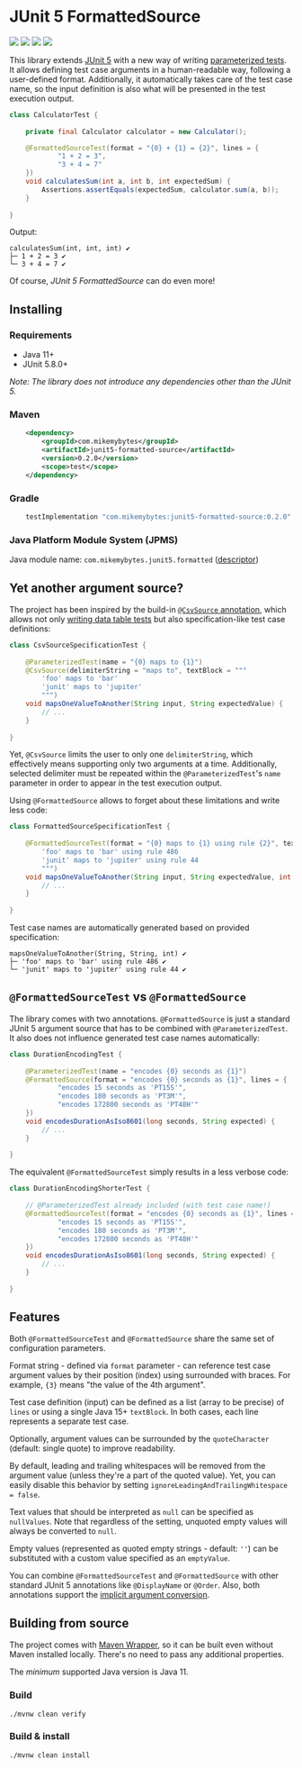 # JUnit 5 FormattedSource

![](https://img.shields.io/github/license/mikemybytes/junit5-formatted-source)
![](https://img.shields.io/github/v/release/mikemybytes/junit5-formatted-source)
![](https://img.shields.io/maven-central/v/com.mikemybytes/junit5-formatted-source)
![](https://img.shields.io/github/actions/workflow/status/mikemybytes/junit5-formatted-source/build.yml)

This library extends [JUnit 5](https://github.com/junit-team/junit5) with a new way of writing [parameterized tests](https://junit.org/junit5/docs/current/user-guide/#writing-tests-parameterized-tests).
It allows defining test case arguments in a human-readable way, following a user-defined format. Additionally, it automatically
takes care of the test case name, so the input definition is also what will be presented in the test execution output.

```java
class CalculatorTest {
    
    private final Calculator calculator = new Calculator();

    @FormattedSourceTest(format = "{0} + {1} = {2}", lines = {
            "1 + 2 = 3",
            "3 + 4 = 7"
    })
    void calculatesSum(int a, int b, int expectedSum) {
        Assertions.assertEquals(expectedSum, calculator.sum(a, b));
    }
    
}
```

Output:
```
calculatesSum(int, int, int) ✔
├─ 1 + 2 = 3 ✔
└─ 3 + 4 = 7 ✔
```

Of course, _JUnit 5 FormattedSource_ can do even more!

## Installing

### Requirements
- Java 11+
- JUnit 5.8.0+

_Note: The library does not introduce any dependencies other than the JUnit 5._

### Maven

```xml
    <dependency>
        <groupId>com.mikemybytes</groupId>
        <artifactId>junit5-formatted-source</artifactId>
        <version>0.2.0</version>
        <scope>test</scope>
    </dependency>
```

### Gradle

```groovy
    testImplementation "com.mikemybytes:junit5-formatted-source:0.2.0"
```

### Java Platform Module System (JPMS)

Java module name: `com.mikemybytes.junit5.formatted` ([descriptor](junit5-formatted-source/src/main/java/module-info.java))

## Yet another argument source?

The project has been inspired by the build-in [`@CsvSource` annotation](https://junit.org/junit5/docs/current/user-guide/#writing-tests-parameterized-tests-sources-CsvSource),
which allows not only [writing data table tests](https://mikemybytes.com/2021/10/19/parameterize-like-a-pro-with-junit-5-csvsource/)
but also specification-like test case definitions:

```java
class CsvSourceSpecificationTest {
    
    @ParameterizedTest(name = "{0} maps to {1}")
    @CsvSource(delimiterString = "maps to", textBlock = """
        'foo' maps to 'bar'
        'junit' maps to 'jupiter'
        """)
    void mapsOneValueToAnother(String input, String expectedValue) {
        // ...
    }
    
}
```

Yet, `@CsvSource` limits the user to only one `delimiterString`, which effectively means supporting 
only two arguments at a time. Additionally, selected delimiter must be repeated within the `@ParameterizedTest`'s `name`
parameter in order to appear in the test execution output.

Using `@FormattedSource` allows to forget about these limitations and write less code:

```java
class FormattedSourceSpecificationTest {
    
    @FormattedSourceTest(format = "{0} maps to {1} using rule {2}", textBlock = """
        'foo' maps to 'bar' using rule 486
        'junit' maps to 'jupiter' using rule 44
        """)
    void mapsOneValueToAnother(String input, String expectedValue, int expectedRuleId) {
        // ...
    }
    
}
```

Test case names are automatically generated based on provided specification:
```
mapsOneValueToAnother(String, String, int) ✔
├─ 'foo' maps to 'bar' using rule 486 ✔
└─ 'junit' maps to 'jupiter' using rule 44 ✔
```

## `@FormattedSourceTest` vs `@FormattedSource`

The library comes with two annotations. `@FormattedSource` is just a standard JUnit 5 argument source that has to be
combined with `@ParameterizedTest`. It also does not influence generated test case names automatically:

```java
class DurationEncodingTest {
    
    @ParameterizedTest(name = "encodes {0} seconds as {1}")
    @FormattedSource(format = "encodes {0} seconds as {1}", lines = {
            "encodes 15 seconds as 'PT15S'",
            "encodes 180 seconds as 'PT3M'",
            "encodes 172800 seconds as 'PT48H'"
    })
    void encodesDurationAsIso8601(long seconds, String expected) {
        // ...
    }
    
}
```

The equivalent `@FormattedSourceTest` simply results in a less verbose code:
```java
class DurationEncodingShorterTest {
    
    // @ParameterizedTest already included (with test case name!)
    @FormattedSourceTest(format = "encodes {0} seconds as {1}", lines = {
            "encodes 15 seconds as 'PT15S'",
            "encodes 180 seconds as 'PT3M'",
            "encodes 172800 seconds as 'PT48H'"
    })
    void encodesDurationAsIso8601(long seconds, String expected) {
        // ...
    }
    
}
```

## Features

Both `@FormattedSourceTest` and `@FormattedSource` share the same set of configuration parameters.

Format string - defined via `format` parameter - can reference test case argument values by their position (index) using
surrounded with braces. For example, `{3}` means "the value of the 4th argument".

Test case definition (input) can be defined as a list (array to be precise) of `lines` or using a single Java 15+ 
`textBlock`. In both cases, each line represents a separate test case.

Optionally, argument values can be surrounded by the `quoteCharacter` (default: single quote) to improve readability.

By default, leading and trailing whitespaces will be removed from the argument value (unless they're a part of the 
quoted value). Yet, you can easily disable this behavior by setting `ignoreLeadingAndTrailingWhitespace = false`.

Text values that should be interpreted as `null` can be specified as `nullValues`. Note that regardless of the setting, 
unquoted empty values will always be converted to `null`.

Empty values (represented as quoted empty strings - default: `''`) can be substituted with a custom value specified as 
an `emptyValue`.

You can combine `@FormattedSourceTest` and `@FormattedSource` with other standard JUnit 5 annotations like 
`@DisplayName` or `@Order`. Also, both annotations support the [implicit argument conversion](https://junit.org/junit5/docs/current/user-guide/#writing-tests-parameterized-tests-argument-conversion).

## Building from source

The project comes with [Maven Wrapper](https://maven.apache.org/wrapper/), so it can be built even without Maven
installed locally. There's no need to pass any additional properties.

The _minimum_ supported Java version is Java 11.

### Build

```
./mvnw clean verify
```

### Build & install

```
./mvnw clean install
```
